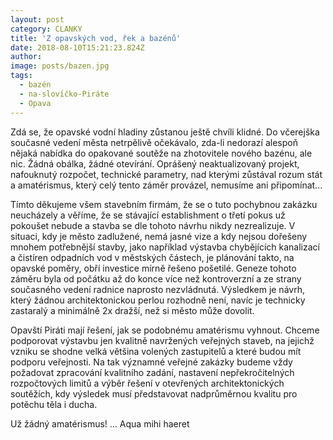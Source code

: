 ```yaml
---
layout: post
category: CLANKY
title: 'Z opavských vod, řek a bazénů'
date: 2018-08-10T15:21:23.824Z
author: 
image: posts/bazen.jpg
tags:
  - bazén
  - na-slovíčko-Piráte
  - Opava
---
```


Zdá se, že opavské vodní hladiny zůstanou ještě chvíli klidné. Do včerejška současné vedení města netrpělivě očekávalo, zda-li nedorazí alespoň nějaká nabídka do opakované soutěže na zhotovitele nového bazénu, ale nic. Žádná obálka, žádné otevírání. Oprášený neaktualizovaný projekt, nafouknutý rozpočet, technické parametry, nad kterými zůstával rozum stát a amatérismus, který celý tento záměr provázel, nemusíme ani připomínat...

Tímto děkujeme všem stavebním firmám, že se o tuto pochybnou zakázku neucházely a věříme, že se stávající establishment o třetí pokus už pokoušet nebude a stavba se dle tohoto návrhu nikdy nezrealizuje. V situaci, kdy je město zadlužené, nemá jasné vize a kdy nejsou dořešeny mnohem potřebnější stavby, jako například výstavba chybějících kanalizací a čistíren odpadních vod v městských částech, je plánování takto, na opavské poměry, obří investice mírně řešeno pošetilé. Geneze tohoto záměru byla od počátku až do konce více než kontroverzní a ze strany současného vedení radnice naprosto nezvládnutá. Výsledkem je návrh, který žádnou architektonickou perlou rozhodně není, navíc je technicky zastaralý a minimálně 2x dražší, než si město může dovolit.

Opavští Piráti mají řešení, jak se podobnému amatérismu vyhnout. Chceme podporovat výstavbu jen kvalitně navržených veřejných staveb, na jejichž vzniku se shodne velká většina volených zastupitelů a které budou mít podporu veřejnosti. Na tak významné veřejné zakázky budeme vždy požadovat zpracování kvalitního zadání, nastavení nepřekročitelných rozpočtových limitů a výběr řešení v otevřených architektonických soutěžích, kdy výsledek musí představovat nadprůměrnou kvalitu pro potěchu těla i ducha.

Už žádný amatérismus! … Aqua mihi haeret
